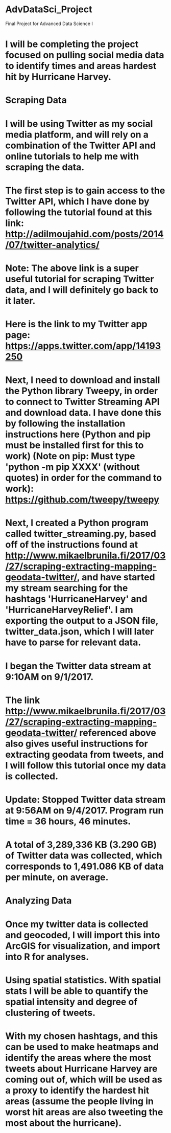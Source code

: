 # AdvDataSci_Project
Final Project for Advanced Data Science I
# I will be completing the project focused on pulling social media data to identify times and areas hardest hit by Hurricane Harvey.
# Scraping Data #
# I will be using Twitter as my social media platform, and will rely on a combination of the Twitter API and online tutorials to help me with scraping the data.
# The first step is to gain access to the Twitter API, which I have done by following the tutorial found at this link: http://adilmoujahid.com/posts/2014/07/twitter-analytics/
# Note: The above link is a super useful tutorial for scraping Twitter data, and I will definitely go back to it later.
# Here is the link to my Twitter app page: https://apps.twitter.com/app/14193250
# Next, I need to download and install the Python library Tweepy, in order to connect to Twitter Streaming API and download data. I have done this by following the installation instructions here (Python and pip must be installed first for this to work) (Note on pip: Must type 'python -m pip XXXX' (without quotes) in order for the command to work): https://github.com/tweepy/tweepy
# Next, I created a Python program called twitter_streaming.py, based off of the instructions found at http://www.mikaelbrunila.fi/2017/03/27/scraping-extracting-mapping-geodata-twitter/, and have started my stream searching for the hashtags 'HurricaneHarvey' and 'HurricaneHarveyRelief'. I am exporting the output to a JSON file, twitter_data.json, which I will later have to parse for relevant data.
# I began the Twitter data stream at 9:10AM on 9/1/2017.
# The link http://www.mikaelbrunila.fi/2017/03/27/scraping-extracting-mapping-geodata-twitter/ referenced above also gives useful instructions for extracting geodata from tweets, and I will follow this tutorial once my data is collected.

# Update: Stopped Twitter data stream at 9:56AM on 9/4/2017. Program run time = 36 hours, 46 minutes.
# A total of 3,289,336 KB (3.290 GB) of Twitter data was collected, which corresponds to 1,491.086 KB of data per minute, on average.

# Analyzing Data #
# Once my twitter data is collected and geocoded, I will import this into ArcGIS for visualization, and import into R for analyses.
# Using spatial statistics. With spatial stats I will be able to quantify the spatial intensity and degree of clustering of tweets.
# With my chosen hashtags, and this can be used to make heatmaps and identify the areas where the most tweets about Hurricane Harvey are coming out of, which will be used as a proxy to identify the hardest hit areas (assume the people living in worst hit areas are also tweeting the most about the hurricane).
